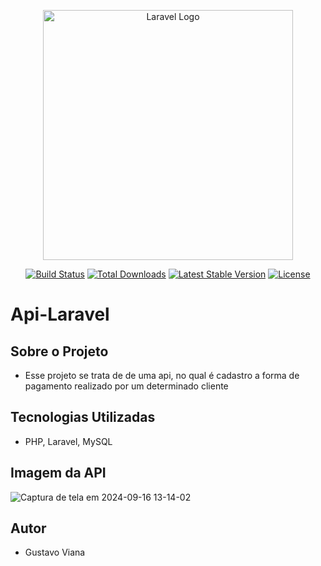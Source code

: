 <p align="center"><a href="https://laravel.com" target="_blank"><img src="https://raw.githubusercontent.com/laravel/art/master/logo-lockup/5%20SVG/2%20CMYK/1%20Full%20Color/laravel-logolockup-cmyk-red.svg" width="400" alt="Laravel Logo"></a></p>

<p align="center">
<a href="https://github.com/laravel/framework/actions"><img src="https://github.com/laravel/framework/workflows/tests/badge.svg" alt="Build Status"></a>
<a href="https://packagist.org/packages/laravel/framework"><img src="https://img.shields.io/packagist/dt/laravel/framework" alt="Total Downloads"></a>
<a href="https://packagist.org/packages/laravel/framework"><img src="https://img.shields.io/packagist/v/laravel/framework" alt="Latest Stable Version"></a>
<a href="https://packagist.org/packages/laravel/framework"><img src="https://img.shields.io/packagist/l/laravel/framework" alt="License"></a>
</p>

# Api-Laravel

## Sobre o Projeto
- Esse projeto se trata de de uma api, no qual é cadastro a forma de pagamento realizado por um determinado cliente

## Tecnologias Utilizadas
- PHP, Laravel, MySQL

## Imagem da API
![Captura de tela em 2024-09-16 13-14-02](https://github.com/user-attachments/assets/c21e08d0-3589-4304-9fad-cebea8e364ba)

## Autor
- Gustavo Viana
